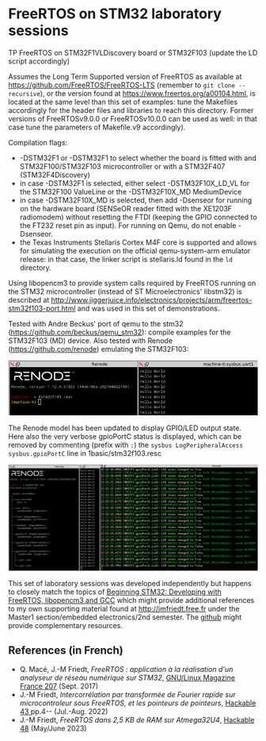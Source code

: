 # FreeRTOS on STM32 laboratory sessions

TP FreeRTOS on STM32F1VLDiscovery board or STM32F103 (update the LD script accordingly)

Assumes the Long Term Supported version of FreeRTOS as available at https://github.com/FreeRTOS/FreeRTOS-LTS 
(remember to ``git clone --recursive``), or the version found at https://www.freertos.org/a00104.html, is located at the same level than this set of examples: tune the Makefiles
accordingly for the header files and libraries to reach this directory. Former versions of FreeRTOSv9.0.0 or 
FreeRTOSv10.0.0 can be used as well: in that case tune the parameters of Makefile.v9 accordingly).

Compilation flags:
* -DSTM32F1 or -DSTM32F1 to select whether the board is fitted with and STM32F100/STM32F103 microcontroller
or with a STM32F407 (STM32F4Discovery)
* in case -DSTM32F1 is selected, either select -DSTM32F10X_LD_VL for the STM32F100 ValueLine or the
-DSTM32F10X_MD MediumDevice
* in case -DSTM32F10X_MD is selected, then add -Dsenseor for running on the hardware board (SENSeOR reader
fitted with the XE1203F radiomodem) without resetting the FTDI (keeping the GPIO connected to the FT232
reset pin as input). For running on Qemu, do not enable -Dsenseor.
* the Texas Instruments Stellaris Cortex M4F core is supported and allows for simulating the execution
on the official qemu-system-arm emulator release: in that case, the linker script is stellaris.ld found in the ``ld`` directory.

Using libopencm3 to provide system calls required by FreeRTOS running on the STM32 microcontroller (instead
of ST Microelectronics' libstm32) is described at http://www.jiggerjuice.info/electronics/projects/arm/freertos-stm32f103-port.html 
and was used in this set of demonstrations.

Tested with Andre Beckus' port of qemu to the stm32 (https://github.com/beckus/qemu_stm32): compile examples
for the STM32F103 (MD) device. Also tested with Renode (https://github.com/renode) emulating the STM32F103:

<img src="pictures/renode_uart.png">

The Renode model has been updated to display GPIO/LED output state. Here also the very verbose gpioPortC status is displayed,
which can be removed by commenting (prefix with ``:``) the ``sysbus LogPeripheralAccess sysbus.gpioPortC`` line
in 1basic/stm32f103.resc

<img src="pictures/renode_uart_and_port.png">

This set of laboratory sessions was developed independently but happens to closely match the topics of [Beginning STM32: Developing with FreeRTOS, libopencm3 and GCC](https://www.amazon.fr/Beginning-STM32-Developing-FreeRTOS-libopencm3/dp/1484236238) which might provide additional references to my own supporting material found at http://jmfriedt.free.fr under the Master1 section/embedded electronics/2nd semester. The
[github](https://github.com/ve3wwg/stm32f103c8t6) might provide complementary resources.

## References (in French)

* Q. Macé, J.-M Friedt, *FreeRTOS : application à la réalisation d'un analyseur de réseau 
numérique sur STM32*, <a href="http://jmfriedt.free.fr/lm_freertos.pdf">GNU/Linux Magazine France 
207</a> (Sept. 2017)
* J.-M Friedt, *Intercorrélation par transformée de Fourier rapide sur microcontroleur sous 
FreeRTOS, et les pointeurs de pointeurs*, <a href="http://jmfriedt.free.fr/lm_fft.pdf">Hackable 43 
</a>pp.4-- (Jul.-Aug. 2022)
* J.-M Friedt, *FreeRTOS dans 2,5 KB de RAM sur Atmega32U4*, <a href="http://jmfriedt.free.fr/hackable_atmega32u4.pdf">Hackable 48</a> (May/June 2023)
